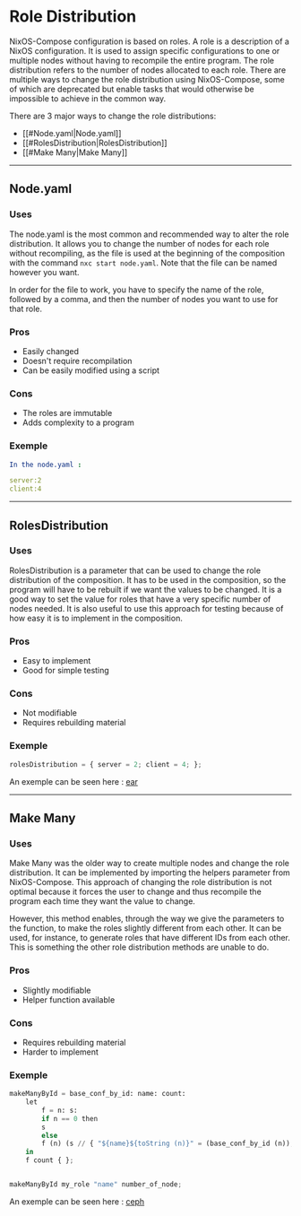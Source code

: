# Role Distribution

NixOS-Compose configuration is based on roles. A role is a description of a NixOS configuration. It is used to assign specific configurations to one or multiple nodes without having to recompile the entire program. The role distribution refers to the number of nodes allocated to each role. There are multiple ways to change the role distribution using NixOS-Compose, some of which are deprecated but enable tasks that would otherwise be impossible to achieve in the common way.

There are 3 major ways to change the role distributions:
- [[#Node.yaml|Node.yaml]]
- [[#RolesDistribution|RolesDistribution]]
- [[#Make Many|Make Many]]

---
## Node.yaml

### Uses

The node.yaml is the most common and recommended way to alter the role distribution. It allows you to change the number of nodes for each role without recompiling, as the file is used at the beginning of the composition with the command `nxc start node.yaml`. Note that the file can be named however you want.

In order for the file to work, you have to specify the name of the role, followed by a comma, and then the number of nodes you want to use for that role.

### Pros

- Easily changed
- Doesn't require recompilation
- Can be easily modified using a script

### Cons

- The roles are immutable
- Adds complexity to a program

### Exemple

```yaml
In the node.yaml :

server:2
client:4
```

---
## RolesDistribution

### Uses

RolesDistribution is a parameter that can be used to change the role distribution of the composition. It has to be used in the composition, so the program will have to be rebuilt if we want the values to be changed. It is a good way to set the value for roles that have a very specific number of nodes needed. It is also useful to use this approach for testing because of how easy it is to implement in the composition.

### Pros

- Easy to implement
- Good for simple testing

### Cons

- Not modifiable
- Requires rebuilding material

### Exemple

```python
rolesDistribution = { server = 2; client = 4; };
```

An exemple can be seen here : [ear](https://gricad-gitlab.univ-grenoble-alpes.fr/regale/tools/regale-nixos-compose/-/blob/main/ear/composition.nix)

---
## Make Many

### Uses

Make Many was the older way to create multiple nodes and change the role distribution. It can be implemented by importing the helpers parameter from NixOS-Compose. This approach of changing the role distribution is not optimal because it forces the user to change and thus recompile the program each time they want the value to change.

However, this method enables, through the way we give the parameters to the function, to make the roles slightly different from each other. It can be used, for instance, to generate roles that have different IDs from each other. This is something the other role distribution methods are unable to do.

### Pros

- Slightly modifiable
- Helper function available

### Cons

- Requires rebuilding material
- Harder to implement

### Exemple

```python
makeManyById = base_conf_by_id: name: count:
	let
        f = n: s:
        if n == 0 then
        s
        else
        f (n) (s // { "${name}${toString (n)}" = (base_conf_by_id (n)); });
    in
    f count { };


makeManyById my_role "name" number_of_node;
```

An exemple can be seen here : [ceph](https://gitlab.inria.fr/nixos-compose/hpc-io/ceph-fs/-/blob/main/nxc/composition.nix)
